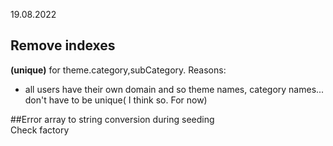 19.08.2022
## Remove indexes

**(unique)** for theme.category,subCategory.
Reasons:   
- all users have their own domain and so   theme names, category names... don't have   to be unique( I think so. For now)


##Error array to string conversion during seeding  
Check factory


